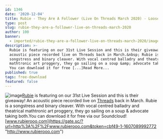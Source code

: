```yaml
---
id: 1346
date: '2020-12-04'
title: Rubie - They Are A Follower (Live On Threads March 2020) - Loose Lips
type: post
slug: rubie-they-are-a-follower-live-on-threads-march-2020
author: 100
banner:
  - imported/rubie-they-are-a-follower-live-on-threads-march-2020/image1346.jpeg
description: >-
  Rubie is featuring on our 31st Live Session and this is their giveaway! An
  acoustic piece recorded live on Threads back in March.&nbsp; Rubie is a
  songstress and binary cleaver. With vocal centred balladry and theatrical
  mathtronic art proggery, they go sailing on a soup &amp; advocate taking both.
  You can download it for free [...]Read More...
published: true
tags: free-download
featured: false
---
```

![image](../imported/rubie-they-are-a-follower-live-on-threads-march-2020/image1346.jpeg)[Rubie](http://www.rubierooo.com) is featuring on our 31st Live Session and this is their giveaway! An acoustic piece recorded live on [Threads](https://threadsradio.com/) back in March. Rubie is a songstress and binary cleaver. With vocal centred balladry and theatrical mathtronic art proggery, they go sailing on a soup & advocate taking both.You can download it for free via our Soundcloud![www.rubierooo.com](https://gate.sc/?url=http%3A%2F%2Fwww.rubierooo.com&token=cbf49-1-1607089992772 "http://www.rubierooo.com")
